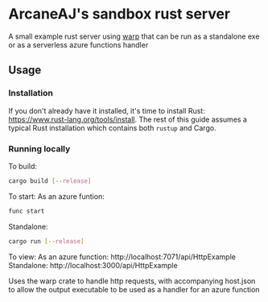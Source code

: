 # ArcaneAJ's sandbox rust server

A small example rust server using [warp] that can be run as a standalone exe or as a serverless azure functions handler

## Usage

### Installation

If you don't already have it installed, it's time to install Rust: <https://www.rust-lang.org/tools/install>.
The rest of this guide assumes a typical Rust installation which contains both `rustup` and Cargo.

### Running locally

To build:

```bash
cargo build [--release]
```

To start:
As an azure funtion:

```bash
func start
```

Standalone:

```bash
cargo run [--release]
```

To view:
As an azure function:
http://localhost:7071/api/HttpExample
Standalone:
http://localhost:3000/api/HttpExample

Uses the warp crate to handle http requests, with accompanying host.json to allow the output executable to be used as a handler for an azure function

[warp]: https://docs.rs/warp/latest/warp/
